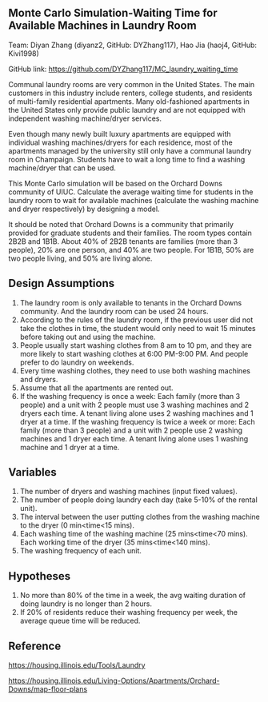 ## Monte Carlo Simulation-Waiting Time for Available Machines in Laundry Room
Team: Diyan Zhang (diyanz2, GitHub: DYZhang117), Hao Jia (haoj4, GitHub: Kivi1998)

GitHub link: https://github.com/DYZhang117/MC_laundry_waiting_time
 
Communal laundry rooms are very common in the United States. The main customers in this industry include renters, college students, and residents of multi-family residential apartments. Many old-fashioned apartments in the United States only provide public laundry and are not equipped with independent washing machine/dryer services.
 
Even though many newly built luxury apartments are equipped with individual washing machines/dryers for each residence, most of the apartments managed by the university still only have a communal laundry room in Champaign. Students have to wait a long time to find a washing machine/dryer that can be used.
 
This Monte Carlo simulation will be based on the Orchard Downs community of UIUC. Calculate the average waiting time for students in the laundry room to wait for available machines (calculate the washing machine and dryer respectively) by designing a model.
 
It should be noted that Orchard Downs is a community that primarily provided for graduate students and their families. The room types contain 2B2B and 1B1B. About 40% of 2B2B tenants are families (more than 3 people), 20% are one person, and 40% are two people. For 1B1B, 50% are two people living, and 50% are living alone.
 
## Design Assumptions
1. The laundry room is only available to tenants in the Orchard Downs community. And the laundry room can be used 24 hours.
2. According to the rules of the laundry room, if the previous user did not take the clothes in time, the student would only need to wait 15 minutes before taking out and using the machine.
3. People usually start washing clothes from 8 am to 10 pm, and they are more likely to start washing clothes at 6:00 PM-9:00 PM. And people prefer to do laundry on weekends.
4. Every time washing clothes, they need to use both washing machines and dryers.
5. Assume that all the apartments are rented out.
6. If the washing frequency is once a week:
Each family (more than 3 people) and a unit with 2 people must use 3 washing machines and 2 dryers each time. A tenant living alone uses 2 washing machines and 1 dryer at a time.
If the washing frequency is twice a week or more:
Each family (more than 3 people) and a unit with 2 people use 2 washing machines and 1 dryer each time. A tenant living alone uses 1 washing machine and 1 dryer at a time.
 
## Variables
1. The number of dryers and washing machines (input fixed values).
2. The number of people doing laundry each day (take 5-10% of the rental unit).
3. The interval between the user putting clothes from the washing machine to the dryer (0 min<time<15 mins).
4. Each washing time of the washing machine (25 mins<time<70 mins). Each working time of the dryer (35 mins<time<140 mins).
5. The washing frequency of each unit.
 
## Hypotheses
1.	No more than 80% of the time in a week, the avg waiting duration of doing laundry is no longer than 2 hours.
2.	If 20% of residents reduce their washing frequency per week, the average queue time will be reduced.

## Reference
https://housing.illinois.edu/Tools/Laundry

https://housing.illinois.edu/Living-Options/Apartments/Orchard-Downs/map-floor-plans

